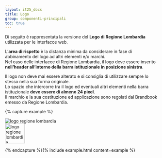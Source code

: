 ```yaml
---
layout: it25_docs
title: Logo
group: componenti-principali
toc: true
---
```


Di seguito è rappresentata la versione del **Logo di Regione Lombardia** utilizzata per le interfacce web.

L’**area di rispetto** è la distanza minima da considerare in fase di abbinamento del logo ad altri elementi e/o marchi.  
Nel caso delle interfacce di Regione Lombardia, il logo deve essere inserito **nell’header all’interno della barra istituzionale in posizione sinistra**.  

Il logo non deve mai essere alterato e si consiglia di utilizzare sempre lo stesso nella sua forma originale.  
Lo spazio che intercorre tra il logo ed eventuali altri elementi nella barra istituzionale **deve essere di almeno 24 pixel**.  
Il marchio e la sua costituzione ed applicazione sono regolati dal Brandbook emesso da Regione Lombardia.

{% capture example %}

<div class="d-flex flex-row mb-3">
  <div class="p-2 me-5"> 
      <img src="{{ site.baseurl }}/dist/assets/img/logo-rl.png"
          alt="logo regione lombardia" class="it25-header-logo d-none d-md-block">
  </div>
  <div class="p-2 primary-bg rounded-3">
      <img style="height: 65px" src="{{ site.baseurl }}/dist/assets/img/logo-rl-bianco.png"
          alt="logo regione lombardia" class="it25-header-logo d-none d-md-block">
  </div>
</div>

{% endcapture %}{% include example.html content=example %}
